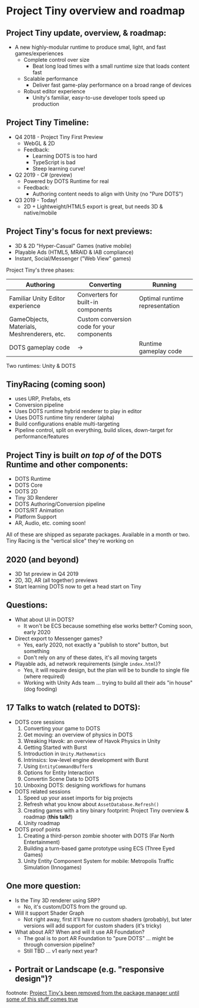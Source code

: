 # Project Tiny overview and roadmap

## Project Tiny update, overview, & roadmap:

- A new highly-modular runtime to produce smal, light, and fast games/experiences
  - Complete control over size
    - Beat long load times with a small runtime size that loads content fast
  - Scalable performance
    - Deliver fast game-play performance on a broad range of devices
  - Robust editor experience
    - Unity's familiar, easy-to-use developer tools speed up production

## Project Tiny Timeline:

- Q4 2018 - Project Tiny First Preview
  - WebGL & 2D
  - Feedback:
    - Learning DOTS is too hard
    - TypeScript is bad
    - Steep learning curve!
- Q2 2019 - C# (preview)
  - Powered by DOTS Runtime for real
  - Feedback:
    - Authoring content needs to align with Unity (no "Pure DOTS")
- Q3 2019 - Today!
  - 2D + Lightweight/HTML5 export is great, but needs 3D & native/mobile

## Project Tiny's focus for next previews:

- 3D & 2D "Hyper-Casual" Games (native mobile)
- Playable Ads (HTML5, MRAID & IAB compliance)
- Instant, Social/Messenger ("Web View" games)

Project Tiny's three phases:

| Authoring                                   | Converting                                 | Running                        |
| ------------------------------------------- | ------------------------------------------ | ------------------------------ |
| Familiar Unity Editor experience            | Converters for built-in components         | Optimal runtime representation |
| GameObjects, Materials, Meshrenderers, etc. | Custom conversion code for your components |                                |
| DOTS gameplay code                          | ->                                         | Runtime gameplay code          |

Two runtimes: Unity & DOTS

## TinyRacing (coming soon)

- uses URP, Prefabs, ets
- Conversion pipeline
- Uses DOTS runtime hybrid renderer to play in editor
- Uses DOTS runtime tiny renderer (alpha)
- Build configurations enable multi-targeting
- Pipeline control, split on everything, build slices, down-target for performance/features

## Project Tiny is built _on top of_ of the DOTS Runtime and other components:

- DOTS Runtime
- DOTS Core
- DOTS 2D
- Tiny 3D Renderer
- DOTS Authoring/Conversion pipeline
- DOTS/RT Animation
- Platform Support
- AR, Audio, etc. coming soon!

All of these are shipped as separate packages. Available in a month or two. Tiny Racing is the "vertical slice" they're working on

## 2020 (and beyond)

- 3D 1st preview in Q4 2019
- 2D, 3D, AR (all together) previews
- Start learning DOTS now to get a head start on Tiny

## Questions:

- What about UI in DOTS?
  - It won't be ECS because something else works better? Coming soon, early 2020
- Direct export to Messenger games?
  - Yes, early 2020, not exactly a "publish to store" button, but something
  - Don't rely on any of these dates, it's all moving targets
- Playable ads, ad network requirements (single `index.html`)?
  - Yes, it will require design, but the plan will be to bundle to single file (where required)
  - Working with Unity Ads team … trying to build all their ads "in house" (dog fooding)

## 17 Talks to watch (related to DOTS):

- DOTS core sessions
  1. Converting your game to DOTS
  2. Get moving: an overview of physics in DOTS
  3. Wreaking Havok: an overview of Havok Physics in Unity
  4. Getting Started with Burst
  5. Introduction in `Unity.Mathematics`
  6. Intrinsics: low-level engine development with Burst
  7. Using `EntityCommandBuffer`s
  8. Options for Entity Interaction
  9. Convertin Scene Data to DOTS
  10. Unboxing DOTS: designing workflows for humans
- DOTS related sessions
  1. Speed up your asset imports for big projects
  2. Refresh what you know about `AssetDatabase.Refresh()`
  3. Creating games with a tiny binary footprint: Project Tiny overview & roadmap (**this talk!**)
  4. Unity roadmap
- DOTS proof points
  1. Creating a third-person zombie shooter with DOTS (Far North Entertainment)
  2. Building a turn-based game prototype using ECS (Three Eyed Games)
  3. Unity Entity Component System for mobile: Metropolis Traffic Simulation (Innogames)

## One more question:

- Is the Tiny 3D renderer using SRP?
  - No, it's custom/DOTS from the ground up.
- Will it support Shader Graph
  - Not right away, first it'll have no custom shaders (probably), but later versions will add support for custom shaders (it's tricky)
- What about AR? When and will it use AR Foundation?
  - The goal is to port AR Foundation to "pure DOTS" … might be through conversion pipeline?
  - Still TBD … v1 early next year?
- Portrait or Landscape (e.g. "responsive design")?
  -

footnote: [Project Tiny's been removed from the package manager until some of this stuff comes true](https://forum.unity.com/threads/wheres-the-project-tiny-package-cant-find-it-in-package-manager.761381/)
